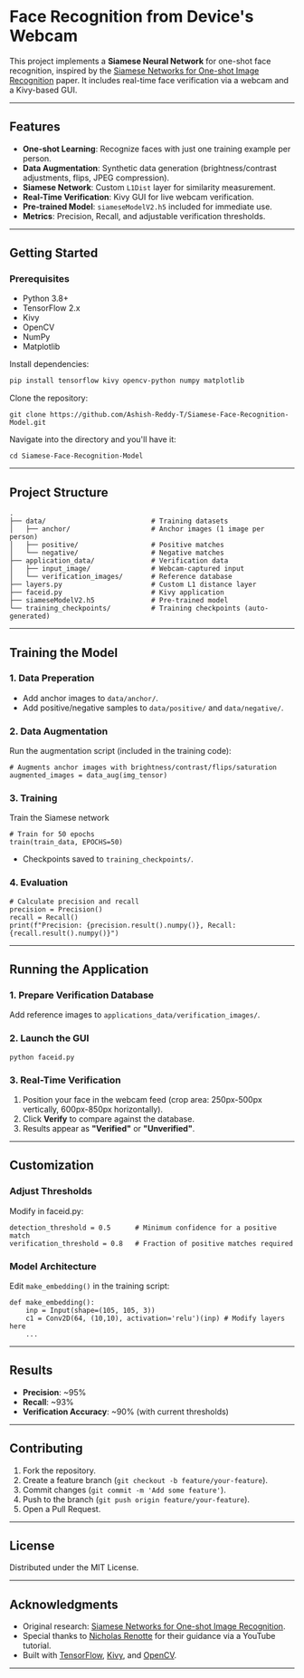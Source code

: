 # Face Recognition from Device's Webcam

This project implements a **Siamese Neural Network** for one-shot face recognition, inspired by the [Siamese Networks for One-shot Image Recognition](https://www.cs.cmu.edu/~rsalakhu/papers/oneshot1.pdf) paper. It includes real-time face verification via a webcam and a Kivy-based GUI.

---

## Features
- **One-shot Learning**: Recognize faces with just one training example per person.
- **Data Augmentation**: Synthetic data generation (brightness/contrast adjustments, flips, JPEG compression).
- **Siamese Network**: Custom `L1Dist` layer for similarity measurement.
- **Real-Time Verification**: Kivy GUI for live webcam verification.
- **Pre-trained Model**: `siameseModelV2.h5` included for immediate use.
- **Metrics**: Precision, Recall, and adjustable verification thresholds.

---

## Getting Started

### Prerequisites
- Python 3.8+
- TensorFlow 2.x
- Kivy
- OpenCV
- NumPy
- Matplotlib

Install dependencies:
```bash
pip install tensorflow kivy opencv-python numpy matplotlib
```
Clone the repository:
```
git clone https://github.com/Ashish-Reddy-T/Siamese-Face-Recognition-Model.git
```
Navigate into the directory and you'll have it:
```
cd Siamese-Face-Recognition-Model
```

---

## Project Structure

```
.
├── data/                          # Training datasets
│   ├── anchor/                    # Anchor images (1 image per person)
│   ├── positive/                  # Positive matches
│   └── negative/                  # Negative matches
├── application_data/              # Verification data
│   ├── input_image/               # Webcam-captured input
│   └── verification_images/       # Reference database
├── layers.py                      # Custom L1 distance layer
├── faceid.py                      # Kivy application
├── siameseModelV2.h5              # Pre-trained model
└── training_checkpoints/          # Training checkpoints (auto-generated)
```

---

## Training the Model

### 1. Data Preperation
- Add anchor images to `data/anchor/`.
- Add positive/negative samples to `data/positive/` and `data/negative/`.
  
### 2. Data Augmentation

Run the augmentation script (included in the training code):
```
# Augments anchor images with brightness/contrast/flips/saturation
augmented_images = data_aug(img_tensor)
```

### 3. Training

Train the Siamese network
```
# Train for 50 epochs
train(train_data, EPOCHS=50)
```
- Checkpoints saved to `training_checkpoints/`.

### 4. Evaluation

```
# Calculate precision and recall
precision = Precision()
recall = Recall()
print(f"Precision: {precision.result().numpy()}, Recall: {recall.result().numpy()}")
```

---

## Running the Application

### 1. Prepare Verification Database
Add reference images to `applications_data/verification_images/`.

### 2. Launch the GUI
```
python faceid.py
```

### 3. Real-Time Verification
1. Position your face in the webcam feed (crop area: 250px-500px vertically, 600px-850px horizontally).
2. Click __Verify__ to compare against the database.
3. Results appear as __"Verified"__ or __"Unverified"__.

---

## Customization

### Adjust Thresholds
Modify in faceid.py:
```
detection_threshold = 0.5      # Minimum confidence for a positive match
verification_threshold = 0.8   # Fraction of positive matches required
```

### Model Architecture
Edit `make_embedding()` in the training script:
```
def make_embedding():
    inp = Input(shape=(105, 105, 3))
    c1 = Conv2D(64, (10,10), activation='relu')(inp) # Modify layers here
    ...
```

---

## Results

- __Precision__: ~95%
- __Recall__: ~93%
- __Verification Accuracy__: ~90% (with current thresholds)

---

## Contributing

1. Fork the repository.
2. Create a feature branch (`git checkout -b feature/your-feature`).
3. Commit changes (`git commit -m 'Add some feature'`).
4. Push to the branch (`git push origin feature/your-feature`).
5. Open a Pull Request.

---

## License

Distributed under the MIT License.

---

## Acknowledgments

- Original research: [Siamese Networks for One-shot Image Recognition](https://www.cs.cmu.edu/~rsalakhu/papers/oneshot1.pdf).
- Special thanks to [Nicholas Renotte](https://www.youtube.com/@NicholasRenotte) for their guidance via a YouTube tutorial.
- Built with [TensorFlow](https://www.tensorflow.org/), [Kivy](https://kivy.org/), and [OpenCV](https://opencv.org/).

---
